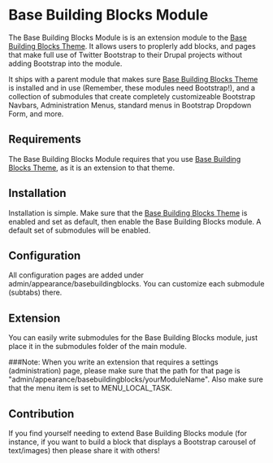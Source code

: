# Base Building Blocks Module

The Base Building Blocks Module is is an extension module to the [Base Building Blocks Theme](https://github.com/patrickocoffeyo/BaseBuildingBlocks). It allows users to proplerly add blocks, and pages that make full use of Twitter Bootstrap to their Drupal projects without adding Bootstrap into the module.

It ships with a parent module that makes sure [Base Building Blocks Theme](https://github.com/patrickocoffeyo/BaseBuildingBlocks) is installed and in use (Remember, these modules need Bootstrap!), and a collection of submodules that create completely customizeable Bootstrap Navbars, Administration Menus, standard menus in Bootstrap Dropdown Form, and more.

## Requirements
The Base Building Blocks Module requires that you use [Base Building Blocks Theme](https://github.com/patrickocoffeyo/BaseBuildingBlocks), as it is an extension to that theme.

## Installation
Installation is simple. Make sure that the [Base Building Blocks Theme](https://github.com/patrickocoffeyo/BaseBuildingBlocks) is enabled and set as default, then enable the Base Building Blocks module. A default set of submodules will be enabled.

## Configuration
All configuration pages are added under admin/appearance/basebuildingblocks. You can customize each submodule (subtabs) there.

## Extension
You can easily write submodules for the Base Building Blocks module, just place it in the submodules folder of the main module. 

###Note:
When you write an extension that requires a settings (administration) page, please make sure that the path for that page is "admin/appearance/basebuildingblocks/yourModuleName". Also make sure that the menu item is set to MENU_LOCAL_TASK.

## Contribution
If you find yourself needing to extend Base Building Blocks module (for instance, if you want to build a block that displays a Bootstrap carousel of text/images) then please share it with others!

